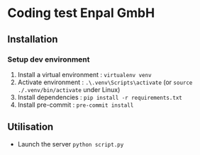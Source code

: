 # Coding test Enpal GmbH


## Installation

### Setup dev environment

1. Install a virtual environment : ```virtualenv venv```
2. Activate environment : ```.\.venv\Scripts\activate``` (or ```source ./.venv/bin/activate``` under Linux)
3. Install dependencies : ```pip install -r requirements.txt```
4. Install pre-commit : ```pre-commit install```


## Utilisation

- Launch the server ```python script.py```